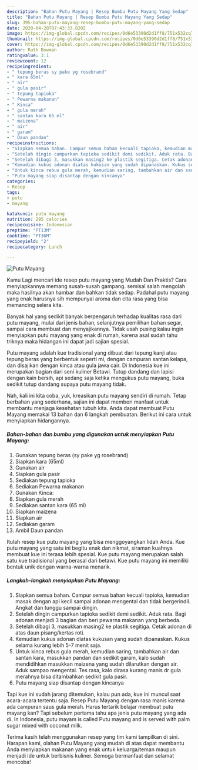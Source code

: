 ```yaml
---
description: "Bahan Putu Mayang | Resep Bumbu Putu Mayang Yang Sedap"
title: "Bahan Putu Mayang | Resep Bumbu Putu Mayang Yang Sedap"
slug: 395-bahan-putu-mayang-resep-bumbu-putu-mayang-yang-sedap
date: 2020-04-28T07:43:33.820Z
image: https://img-global.cpcdn.com/recipes/0d6e53390d2d1ff8/751x532cq70/putu-mayang-foto-resep-utama.jpg
thumbnail: https://img-global.cpcdn.com/recipes/0d6e53390d2d1ff8/751x532cq70/putu-mayang-foto-resep-utama.jpg
cover: https://img-global.cpcdn.com/recipes/0d6e53390d2d1ff8/751x532cq70/putu-mayang-foto-resep-utama.jpg
author: Ruth Bowman
ratingvalue: 3.1
reviewcount: 12
recipeingredient:
- " tepung beras sy pake yg rosebrand"
- " kara 65ml"
- " air"
- " gula pasir"
- " tepung tapioka"
- " Pewarna makanan"
- " Kinca"
- " gula merah"
- " santan kara 65 ml"
- " maizena"
- " air"
- " garam"
- " Daun pandan"
recipeinstructions:
- "Siapkan semua bahan. Campur semua bahan kecuali tapioka, kemudian masak dengan api kecil sampai adonan mengental dan tidak bergerindil. Angkat dan tunggu sampai dingin."
- "Setelah dingin campurkan tapioka sedikit demi sedikit. Aduk rata. Bagi adonan menjadi 3 bagian dan beri pewarna makanan yang berbeda."
- "Setelah dibagi 3, masukkan masing2 ke plastik segitiga. Cetak adonan di atas daun pisang/kertas roti."
- "Kemudian kukus adonan diatas kukusan yang sudah dipanaskan. Kukus selama kurang lebih 5-7 menit saja."
- "Untuk kinca rebus gula merah, kemudian saring, tambahkan air dan santan kara, masukkan pandan dan sedikit garam, kalo sudah mendidihkan masukkan maizena yang sudah dilarutkan dengan air. Aduk sampao mengental. Tes rasa, kalo dirasa kurang manis dr gula merahnya bisa ditambahkan sedikit gula pasir."
- "Putu mayang siap disantap dengan kincanya"
categories:
- Resep
tags:
- putu
- mayang

katakunci: putu mayang 
nutrition: 295 calories
recipecuisine: Indonesian
preptime: "PT13M"
cooktime: "PT36M"
recipeyield: "2"
recipecategory: Lunch

---
```



![Putu Mayang](https://img-global.cpcdn.com/recipes/0d6e53390d2d1ff8/751x532cq70/putu-mayang-foto-resep-utama.jpg)

Kamu Lagi mencari ide resep putu mayang yang Mudah Dan Praktis? Cara menyiapkannya memang susah-susah gampang. semisal salah mengolah maka hasilnya akan hambar dan bahkan tidak sedap. Padahal putu mayang yang enak harusnya sih mempunyai aroma dan cita rasa yang bisa memancing selera kita.

Banyak hal yang sedikit banyak berpengaruh terhadap kualitas rasa dari putu mayang, mulai dari jenis bahan, selanjutnya pemilihan bahan segar, sampai cara membuat dan menyajikannya. Tidak usah pusing kalau ingin menyiapkan putu mayang yang enak di rumah, karena asal sudah tahu triknya maka hidangan ini dapat jadi sajian spesial.

Putu mayang adalah kue tradisional yang dibuat dari tepung kanji atau tepung beras yang berbentuk seperti mi, dengan campuran santan kelapa, dan disajikan dengan kinca atau gula jawa cair. Di Indonesia kue ini merupakan bagian dari seni kuliner Betawi. Tutup dandang dan lapisi dengan kain bersih, api sedang saja ketika mengukus putu mayang, buka sedikit tutup dandang supaya putu mayang tidak.


Nah, kali ini kita coba, yuk, kreasikan putu mayang sendiri di rumah. Tetap berbahan yang sederhana, sajian ini dapat memberi manfaat untuk membantu menjaga kesehatan tubuh kita. Anda dapat membuat Putu Mayang memakai 13 bahan dan 6 langkah pembuatan. Berikut ini cara untuk menyiapkan hidangannya.

<!--inarticleads1-->

##### Bahan-bahan dan bumbu yang digunakan untuk menyiapkan Putu Mayang:

1. Gunakan  tepung beras (sy pake yg rosebrand)
1. Siapkan  kara (65ml)
1. Gunakan  air
1. Siapkan  gula pasir
1. Sediakan  tepung tapioka
1. Sediakan  Pewarna makanan
1. Gunakan  Kinca:
1. Siapkan  gula merah
1. Sediakan  santan kara (65 ml)
1. Siapkan  maizena
1. Siapkan  air
1. Sediakan  garam
1. Ambil  Daun pandan


Itulah resep kue putu mayang yang bisa menggoyangkan lidah Anda. Kue putu mayang yang satu ini begitu enak dan nikmat, siraman kuahnya membuat kue ini terasa lebih spesial. Kue putu mayang merupakan salah satu kue tradisional yang berasal dari betawi. Kue putu mayang ini memiliki bentuk unik dengan warna-warna menarik. 

<!--inarticleads2-->

##### Langkah-langkah menyiapkan Putu Mayang:

1. Siapkan semua bahan. Campur semua bahan kecuali tapioka, kemudian masak dengan api kecil sampai adonan mengental dan tidak bergerindil. Angkat dan tunggu sampai dingin.
1. Setelah dingin campurkan tapioka sedikit demi sedikit. Aduk rata. Bagi adonan menjadi 3 bagian dan beri pewarna makanan yang berbeda.
1. Setelah dibagi 3, masukkan masing2 ke plastik segitiga. Cetak adonan di atas daun pisang/kertas roti.
1. Kemudian kukus adonan diatas kukusan yang sudah dipanaskan. Kukus selama kurang lebih 5-7 menit saja.
1. Untuk kinca rebus gula merah, kemudian saring, tambahkan air dan santan kara, masukkan pandan dan sedikit garam, kalo sudah mendidihkan masukkan maizena yang sudah dilarutkan dengan air. Aduk sampao mengental. Tes rasa, kalo dirasa kurang manis dr gula merahnya bisa ditambahkan sedikit gula pasir.
1. Putu mayang siap disantap dengan kincanya


Tapi kue ini sudah jarang ditemukan, kalau pun ada, kue ini muncul saat acara-acara tertentu saja. Resep Putu Mayang dengan rasa manis karena ada campuran saus gula merah. Harus tertarik belajar membuat putu mayang kan? Tapi sebelum pertama tahu apa jenis putu mayang yang ada di. In Indonesia, putu mayam is called Putu mayang and is served with palm sugar mixed with coconut milk. 

Terima kasih telah menggunakan resep yang tim kami tampilkan di sini. Harapan kami, olahan Putu Mayang yang mudah di atas dapat membantu Anda menyiapkan makanan yang enak untuk keluarga/teman maupun menjadi ide untuk berbisnis kuliner. Semoga bermanfaat dan selamat mencoba!
